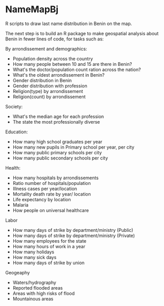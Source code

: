 # NameMapBj
R scripts to draw last name distribution in Benin on the map.

The next step is to build an R package to make geospatial analysis about Benin in fewer lines of code, for tasks such as:

By arrondissement and demographics:
* Population density across the country
* How many people between 10 and 15 are there in Benin?
* What's the doctor/population count ration across the nation?
* What's the oldest arrondissement in Benin?
* Gender distribution in Benin
* Gender distribution with profession
* Religion(type) by arrondissement
* Religion(count) by arrondissement

Society:
* What's the median age for each profession
* The state the most professionally diverse

Education:
* How many high school graduates per year
* How many new pupils in Primary school per year, per city
* How many public primary schools per city
* How many public secondary schools per city


Health:
* How many hospitals by arrondissements
* Ratio number of hospitals/population
* Illness cases per year/location
* Mortality death rate by year/ location
* Life expectancy by location
* Malaria
* How people on universal healthcare

Labor
* How many days of strike by department/ministry (Public)
* How many days of strike by department/ministry (Private)
* How many employees for the state
* How many hours of work in a year
* How many holidays
* How many sick days
* How many days of strike by union

Geogeaphy
* Waters/hydrography
* Reported flooded areas
* Areas with high risks of flood
* Mountainous areas


